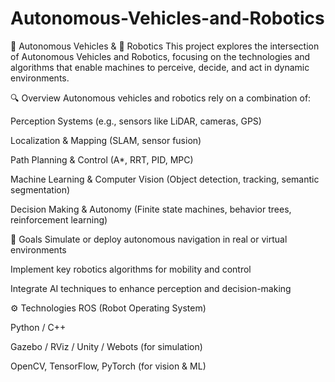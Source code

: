 # Autonomous-Vehicles-and-Robotics
🚗 Autonomous Vehicles & 🤖 Robotics
This project explores the intersection of Autonomous Vehicles and Robotics, focusing on the technologies and algorithms that enable machines to perceive, decide, and act in dynamic environments.

🔍 Overview
Autonomous vehicles and robotics rely on a combination of:

Perception Systems (e.g., sensors like LiDAR, cameras, GPS)

Localization & Mapping (SLAM, sensor fusion)

Path Planning & Control (A*, RRT, PID, MPC)

Machine Learning & Computer Vision (Object detection, tracking, semantic segmentation)

Decision Making & Autonomy (Finite state machines, behavior trees, reinforcement learning)

📌 Goals
Simulate or deploy autonomous navigation in real or virtual environments

Implement key robotics algorithms for mobility and control

Integrate AI techniques to enhance perception and decision-making

⚙️ Technologies
ROS (Robot Operating System)

Python / C++

Gazebo / RViz / Unity / Webots (for simulation)

OpenCV, TensorFlow, PyTorch (for vision & ML)

